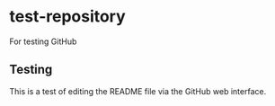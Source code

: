 # test-repository
For testing GitHub

## Testing

This is a test of editing the README file via the GitHub web interface.
